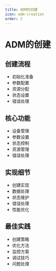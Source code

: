 ```yaml
---
title: ADM的创建
icon: adm-creation
order: 2
---
```


# ADM的创建

## 创建流程
- 初始化准备
- 参数配置
- 资源分配
- 状态设置
- 错误处理

## 核心功能
- 设备管理
- 参数设置
- 状态控制
- 资源管理
- 错误处理

## 实现细节
- 创建实现
- 数据处理
- 状态维护
- 错误处理
- 性能优化

## 最佳实践
- 创建策略
- 优化方法
- 监控方案
- 调试技巧
- 问题处理
